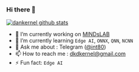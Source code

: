 ### Hi there 👋

 [![dankernel github stats](https://github-readme-stats.vercel.app/api?username=dankernel)](https://github.com/anuraghazra/github-readme-stats)


- 🔭 I’m currently working on [MINDsLAB](https://maum.ai/?lang=en)
- 🌱 I’m currently learning `Edge AI`, `ONNX`, `QNN`, `NCNN`
- 💬 Ask me about : Telegram ([@int80](https://t.me/int80))
- 📫 How to reach me : dkdkernel@gmail.com
- ⚡ Fun fact: `Edge AI`
